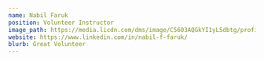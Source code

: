 ```yaml
---
name: Nabil Faruk
position: Volunteer Instructor
image_path: https://media.licdn.com/dms/image/C5603AQGkYI1yL5dbtg/profile-displayphoto-shrink_800_800/0?e=1542844800&v=beta&t=EUHgfaFWv98aP6iFiHkIyfnVz8P6sxc0CmJbXXq8COw
website: https://www.linkedin.com/in/nabil-f-faruk/
blurb: Great Volunteer
---
```

